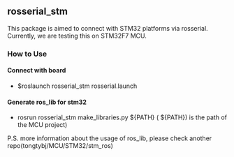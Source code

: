 ## rosserial_stm

This package is aimed to connect with STM32 platforms via rosserial. Currently, we are testing this on STM32F7 MCU.

### How to Use
#### Connect with board
* $roslaunch rosserial_stm rosserial.launch

#### Generate ros_lib for stm32 
* rosrun rosserial_stm make_libraries.py ${PATH}
( ${PATH}) is the path of the MCU project)

P.S. more information about the usage of ros_lib, please check another repo(tongtybj/MCU/STM32/stm_ros)
